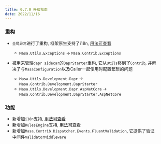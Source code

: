 ```yaml
---
title: 0.7.0 升级指南
date: 2022/11/16
---
```


### 重构

* `全局异常`进行了重构, 框架原生支持了i18n, [用法可查看](../building-blocks/exceptions.md) 
  * `Masa.Utils.Exceptions` -> `Masa.Contrib.Exceptions`

* 被用来管理`dapr sidecar`的`DaprStarter`重构, 它从`Utils`移到了`Contrib`, 并解决了与`MasaConfiguration`以及Caller一起使用时配置繁琐的问题
  * `Masa.Utils.Development.Dapr` -> `Masa.Contrib.Development.DaprStarter`
  * `Masa.Utils.Development.Dapr.AspNetCore` -> `Masa.Contrib.Development.DaprStarter.AspNetCore`

### 功能

* 新增加`i18n`支持, [用法可查看](../building-blocks/i18n.md)
* 新增加`RulesEngine`支持, [用法可查看](../building-blocks/rule-engine.md)
* 新增加`Masa.Contrib.Dispatcher.Events.FluentValidation`, 它提供了验证中间件`ValidatorMiddleware`